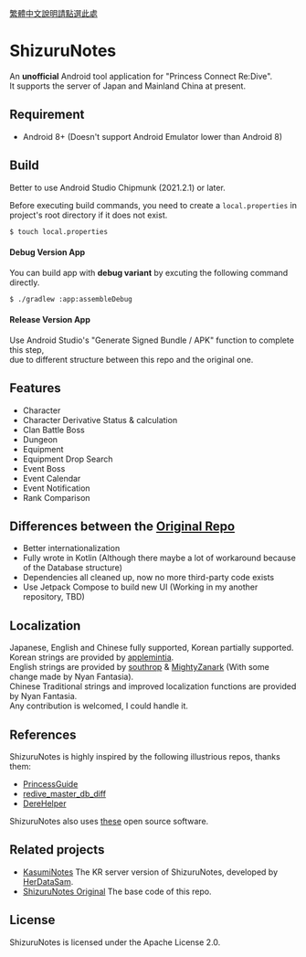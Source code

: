 [繁體中文說明請點選此處](README_TW.md)

# ShizuruNotes
An **unofficial** Android tool application for "Princess Connect Re:Dive".  
It supports the server of Japan and Mainland China at present.

## Requirement
* Android 8+ (Doesn't support Android Emulator lower than Android 8)

## Build
Better to use Android Studio Chipmunk (2021.2.1) or later.  

Before executing build commands, you need to create a `local.properties` in project's root directory if it does not exist.

```sh
$ touch local.properties
```

#### Debug Version App
You can build app with **debug variant** by excuting the following command directly. 

```sh
$ ./gradlew :app:assembleDebug
```

#### Release Version App
Use Android Studio's "Generate Signed Bundle / APK" function to complete this step,  
due to different structure between this repo and the original one.

## Features
* Character 
* Character Derivative Status & calculation 
* Clan Battle Boss 
* Dungeon 
* Equipment 
* Equipment Drop Search 
* Event Boss 
* Event Calendar 
* Event Notification 
* Rank Comparison   

## Differences between the [Original Repo](https://github.com/MalitsPlus/ShizuruNotes)
* Better internationalization
* Fully wrote in Kotlin (Although there maybe a lot of workaround because of the Database structure)
* Dependencies all cleaned up, now no more third-party code exists
* Use Jetpack Compose to build new UI (Working in my another repository, TBD)

## Localization  
Japanese, English and Chinese fully supported, Korean partially supported.  
Korean strings are provided by [applemintia](https://twitter.com/_applemintia).  
English strings are provided by [southrop](https://github.com/southrop) & [MightyZanark](https://github.com/MightyZanark) (With some change made by Nyan Fantasia).  
Chinese Traditional strings and improved localization functions are provided by Nyan Fantasia.  
Any contribution is welcomed, I could handle it.

## References
ShizuruNotes is highly inspired by the following illustrious repos, thanks them:
* [PrincessGuide](https://github.com/superk589/PrincessGuide)
* [redive_master_db_diff](https://github.com/esterTion/redive_master_db_diff)
* [DereHelper](https://github.com/Lazyeraser/DereHelper)

ShizuruNotes also uses [these](OPENSOURCE.md) open source software.

## Related projects
* [KasumiNotes](https://github.com/HerDataSam/KasumiNotes) The KR server version of ShizuruNotes, developed by [HerDataSam](https://github.com/HerDataSam).  
* [ShizuruNotes Original](https://github.com/MalitsPlus/ShizuruNotes) The base code of this repo.
 
## License 
ShizuruNotes is licensed under the Apache License 2.0. 
